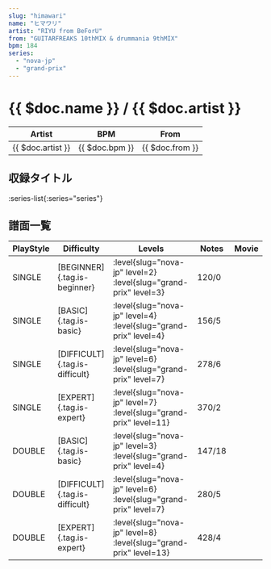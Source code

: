 ```yaml
---
slug: "himawari"
name: "ヒマワリ"
artist: "RIYU from BeForU"
from: "GUITARFREAKS 10thMIX & drummania 9thMIX"
bpm: 184
series:
  - "nova-jp"
  - "grand-prix"
---
```


# {{ $doc.name }} / {{ $doc.artist }}

|Artist|BPM|From|
|------|---|----|
|{{ $doc.artist }}|{{ $doc.bpm }}|{{ $doc.from }}|

## 収録タイトル

:series-list{:series="series"}

## 譜面一覧

|PlayStyle|Difficulty|Levels|Notes|Movie|
|---------|----------|------|-----|-----|
|SINGLE|[BEGINNER]{.tag.is-beginner}|<div class="field is-grouped is-grouped-multiline"> :level{slug="nova-jp" level=2} :level{slug="grand-prix" level=3}</div>|120/0||
|SINGLE|[BASIC]{.tag.is-basic}|<div class="field is-grouped is-grouped-multiline"> :level{slug="nova-jp" level=4} :level{slug="grand-prix" level=4}</div>|156/5||
|SINGLE|[DIFFICULT]{.tag.is-difficult}|<div class="field is-grouped is-grouped-multiline"> :level{slug="nova-jp" level=6} :level{slug="grand-prix" level=7}</div>|278/6||
|SINGLE|[EXPERT]{.tag.is-expert}|<div class="field is-grouped is-grouped-multiline"> :level{slug="nova-jp" level=7} :level{slug="grand-prix" level=11}</div>|370/2||
|DOUBLE|[BASIC]{.tag.is-basic}|<div class="field is-grouped is-grouped-multiline"> :level{slug="nova-jp" level=3} :level{slug="grand-prix" level=4}</div>|147/18||
|DOUBLE|[DIFFICULT]{.tag.is-difficult}|<div class="field is-grouped is-grouped-multiline"> :level{slug="nova-jp" level=6} :level{slug="grand-prix" level=7}</div>|280/5||
|DOUBLE|[EXPERT]{.tag.is-expert}|<div class="field is-grouped is-grouped-multiline"> :level{slug="nova-jp" level=8} :level{slug="grand-prix" level=13}</div>|428/4||
